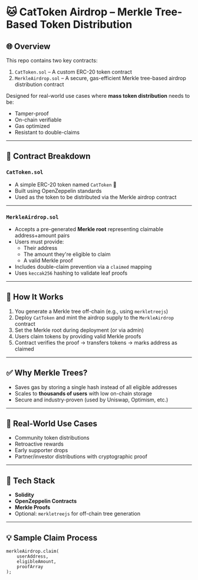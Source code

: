 # 🐱 CatToken Airdrop – Merkle Tree-Based Token Distribution

## 🌐 Overview

This repo contains two key contracts:
1. `CatToken.sol` – A custom ERC-20 token contract
2. `MerkleAirdrop.sol` – A secure, gas-efficient Merkle tree-based airdrop distribution contract

Designed for real-world use cases where **mass token distribution** needs to be:
- Tamper-proof
- On-chain verifiable
- Gas optimized
- Resistant to double-claims

---

## 🧩 Contract Breakdown

### `CatToken.sol`
- A simple ERC-20 token named `CatToken` 🐾
- Built using OpenZeppelin standards
- Used as the token to be distributed via the Merkle airdrop contract

---

### `MerkleAirdrop.sol`
- Accepts a pre-generated **Merkle root** representing claimable address+amount pairs
- Users must provide:
  - Their address
  - The amount they're eligible to claim
  - A valid Merkle proof
- Includes double-claim prevention via a `claimed` mapping
- Uses `keccak256` hashing to validate leaf proofs

---

## 🔐 How It Works

1. You generate a Merkle tree off-chain (e.g., using `merkletreejs`)
2. Deploy `CatToken` and mint the airdrop supply to the `MerkleAirdrop` contract
3. Set the Merkle root during deployment (or via admin)
4. Users claim tokens by providing valid Merkle proofs
5. Contract verifies the proof → transfers tokens → marks address as claimed

---

## ✅ Why Merkle Trees?

- Saves gas by storing a single hash instead of all eligible addresses
- Scales to **thousands of users** with low on-chain storage
- Secure and industry-proven (used by Uniswap, Optimism, etc.)

---

## 🔗 Real-World Use Cases

- Community token distributions  
- Retroactive rewards  
- Early supporter drops  
- Partner/investor distributions with cryptographic proof

---

## 🧪 Tech Stack

- **Solidity**
- **OpenZeppelin Contracts**
- **Merkle Proofs**
- Optional: `merkletreejs` for off-chain tree generation

---

## 💡 Sample Claim Process

```solidity
merkleAirdrop.claim(
    userAddress,
    eligibleAmount,
    proofArray
);
